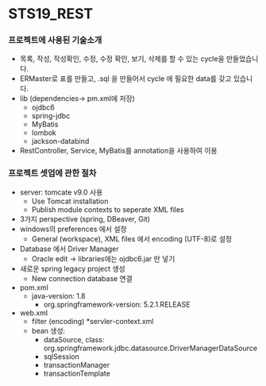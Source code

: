 # STS19_REST

### 프로젝트에 사용된 기술소개 
 * 목록, 작성, 작성확인, 수정, 수정 확인, 보기, 삭제를 할 수 있는 cycle을 만들었습니다.
 * ERMaster로 표를 만들고, .sql 을 만들어서 cycle 에 필요한 data를 갖고 있습니다.
 * lib (dependencies-> pm.xml에 저장)
    - ojdbc6
    - spring-jdbc
    - MyBatis
    - lombok
    - jackson-databind
 * RestController, Service, MyBatis를 annotation을 사용하여 이용
  
### 프로젝트 셋업에 관한 절차
 * server: tomcate v9.0 사용
    - Use Tomcat installation
    - Publish module contexts to seperate XML files
 * 3가지 perspective (spring, DBeaver, Git)
 * windows의 preferences 에서 설정
    - General (workspace), XML files 에서 encoding (UTF-8)로 설정
 * Database 에서 Driver Manager
    - Oracle edit -> libraries에는 ojdbc6.jar 만 넣기
 * 새로운 spring legacy project 생성
    - New connection database 연결
 * pom.xml
    - java-version: 1.8
		- org.springframework-version: 5.2.1.RELEASE
 * web.xml
    - filter (encoding)
 *servler-context.xml
    - bean 생성: 
        - dataSource, class: org.springframework.jdbc.datasource.DriverManagerDataSource
        - sqlSession
        - transactionManager
        - transactionTemplate
